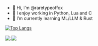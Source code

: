 - 👋 Hi, I’m @raretypeoffox
- 👋 I enjoy working in Python, Lua and C
- 🌱 I’m currently learning ML/LLM & Rust


[![Top Langs](https://github-readme-stats.vercel.app/api/top-langs/?username=raretypeoffox)](https://github.com/raretypeoffox/github-readme-stats)

<a href="https://githubtrends.io">
  <img align="center" src="https://api.githubtrends.io/user/svg/raretypeoffox/langs?time_range=one_year&theme=classic" />
</a>
<a href="https://githubtrends.io">
  <img align="center" src="https://api.githubtrends.io/user/svg/raretypeoffox/repos?time_range=one_year&theme=classic" />
</a>


